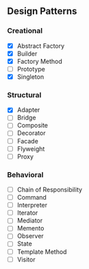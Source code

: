 ## Design Patterns

### Creational
- [x] Abstract Factory
- [x] Builder
- [x] Factory Method
- [ ] Prototype
- [x] Singleton

### Structural
- [x] Adapter
- [ ] Bridge
- [ ] Composite
- [ ] Decorator
- [ ] Facade
- [ ] Flyweight
- [ ] Proxy

### Behavioral
- [ ] Chain of Responsibility
- [ ] Command
- [ ] Interpreter
- [ ] Iterator
- [ ] Mediator
- [ ] Memento
- [ ] Observer
- [ ] State
- [ ] Template Method
- [ ] Visitor
